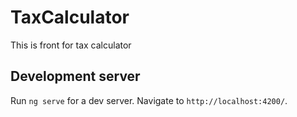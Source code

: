 # TaxCalculator

This is front for tax calculator

## Development server

Run `ng serve` for a dev server. Navigate to `http://localhost:4200/`. 


